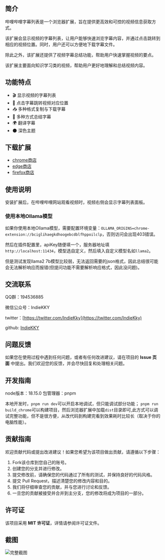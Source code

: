 ## 简介

哔哩哔哩字幕列表是一个浏览器扩展，旨在提供更高效和可控的视频信息获取方式。

该扩展会显示视频的字幕列表，让用户能够快速浏览字幕内容，并通过点击跳转到相应的视频位置。同时，用户还可以方便地下载字幕文件。

除此之外，该扩展还提供了视频字幕总结功能，帮助用户快速掌握视频的要点。

该扩展主要面向知识学习类的视频，帮助用户更好地理解和总结视频内容。

## 功能特点

- 🎬 显示视频的字幕列表
- 🔗 点击字幕跳转视频对应位置
- 📥 多种格式复制与下载字幕
- 📝 多种方式总结字幕
- 🌍 翻译字幕
- 🌑 深色主题

## 下载扩展

- [chrome商店](https://chrome.google.com/webstore/detail/bciglihaegkdhoogebcdblfhppoilclp)
- [edge商店](https://microsoftedge.microsoft.com/addons/detail/lignnlhlpiefmcjkdkmfjdckhlaiajan)
- [firefox商店](https://addons.mozilla.org/zh-CN/firefox/addon/bilibili-subtitle)

## 使用说明

安装扩展后，在哔哩哔哩网站观看视频时，视频右侧会显示字幕列表面板。

### 使用本地Ollama模型
如果你使用本地Ollama模型，需要配置环境变量：`OLLAMA_ORIGINS=chrome-extension://bciglihaegkdhoogebcdblfhppoilclp`，否则访问会出现403错误。

然后在插件配置里，apiKey随便填一个，服务器地址填`http://localhost:11434`，模型选自定义，然后填入自定义模型名如`llama2`。

但是测试发现llama2 7b模型比较弱，无法返回需要的json格式，因此总结很可能会无法解析响应而报错(但提问功能不需要解析响应格式，因此没问题)。

## 交流联系

QQ群：194536885

微信公众号：IndieKKY

twitter：[https://twitter.com/IndieKky](https://twitter.com/IndieKky)

github: [IndieKKY](https://github.com/IndieKKY)

## 问题反馈

如果您在使用过程中遇到任何问题，或者有任何改进建议，请在项目的 **Issue 页面** 中提出。我们欢迎您的反馈，并会尽快回复和处理相关问题。

## 开发指南
node版本：18.15.0
包管理器：pnpm

本地开发时，`pnpm run dev`可以开启本地调试，但只能调试部分功能；
`pnpm run build_chrome`可以构建项目，然后浏览器扩展中加载`dist`目录即可,此方式可以调试完整功能，但不是很方便，从改代码到构建完看到效果耗时比较长（取决于你的电脑性能）。

## 贡献指南

欢迎贡献代码或提出改进建议！如果您希望为该项目做出贡献，请遵循以下步骤：

1. Fork该仓库到您自己的账号。
2. 创建您的分支并进行修改。
3. 提交修改前，请确保您的代码通过了所有的测试，并保持良好的代码风格。
4. 提交 Pull Request，描述清楚您的修改内容和目的。
5. 我们将仔细审查您的贡献，并与您进行讨论和反馈。
6. 一旦您的贡献被接受并合并到主分支，您的修改将成为项目的一部分。

## 许可证

该项目采用 **MIT 许可证**，详情请参阅许可证文件。

## 截图

![完整截图](./screenshot/完整截图.png)
